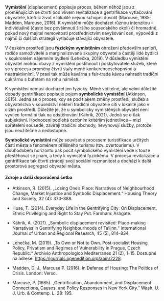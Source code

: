 **Vymístění** (displacement) popisuje proces, během něhož jsou z proměňujících se čtvrtí pod vlivem revitalizace a gentrifikace vytlačováni obyvatelé, kteří si život v lokalitě nejsou schopni dovolit (Marcuse, 1985; Madden, Marcuse, 2016). K vymístění může docházet různou intenzitou – individuálně (často bez povšimnutí širšího sousedského okolí) či hromadně, pokud nový majitel nemovitosti prostřednictvím navyšování cen, výpovědi z nájmů či dalších strategií vytlačuje stávající obyvatele. 

V českém prostředí jsou **fyzickým vymístěním** ohroženi především senioři, rodiče samoživitelé a marginalizované skupiny obyvatel a častěji lidé bydlící v soukromém nájemním bydlení (Lehečka, 2019). V důsledku vymístění obyvatel mohou obavy z vymístění postihnout i poskytovatele služeb, které se v procesu proměny čtvrti staly méně konkurenceschopnými a neatraktivními. V praxi tak může kavárna s fair-trade kávou nahradit tradiční cukrárnu s bufetem na rohu náměstí.

K vymístění nemusí docházet jen fyzicky. Méně viditelné, ale velmi důležité dopady gentrifikace popisuje pojem **symbolické vymístění** (Atkinson, 2015). Jedná se o proces, kdy se pod tlakem změny prostředí, služeb a obyvatelstva v sousedství někteří tradiční obyvatelé cítí v lokalitě jako v cizím prostředí. Důležité je, že u symbolicky vymístěných obyvatel není vyvíjen formální tlak na odstěhování (Kährik, 2021). Jedná se o tlak subjektivní. Hodnocení podléhá osobním kritériím jednotlivce – mizí spřátelení sousedé, zavírají tradiční obchody, nevyhovují služby, protože jsou neužitečné a nedostupné. 

**Symbolické vymístění** může souviset s procesem turistifikace určitých částí města a fenoménem přílišného turismu (tzv. overtourismu). V dlouhodobém horizontu pak pocit symbolického vymístění vede k touze přestěhovat se jinam, a tedy k vymístění fyzickému. V procesu revitalizace a gentrifikace tak čtvrti ztrácejí svoji sociální rozmanitost a dochází k další prostorové segregaci obyvatel města.

#### Zdroje a další doporučená četba

- Atkinson, R. (2015). „Losing One’s Place: Narratives of Neighbourhood Change, Market Injustice and Symbolic Displacement.“ Housing Theory and Society, 32 (4): 373–388.

- Huse, T. (2014). Everyday Life in the Gentrifying City: On Displacement, Ethnic Privileging and Right to Stay Put. Farnham: Ashgate.

- Kährik, A. (2021). „Symbolic displacement revisited: Place-making Narratives in Gentrifying Neighbourhoods of Tallinn.“ International Journal of Urban and Regional Research, 45 (5), 814–834. 

- Lehečka, M. (2019). „To Own or Not to Own. Post-socialist Housing Policy, Privatism and Regimes of Vulnerability in Prague, Czech Republic.“ Archivio Anthropologico Mediterraneo 21 (2), 1–15. Dostupné na adrese: https://journals.openedition.org/aam/2228.

- Madden, D. J., Marcuse P. (2016). In Defense of Housing: The Politics of Crisis. London: Verso.

- Marcuse, P. (1985). „Gentrification, Abandonment, and Displacement: Connections, Causes, and Policy Responses in New York City.“ Wash. U. J. Urb. & Contemp. L. 28: 195.



